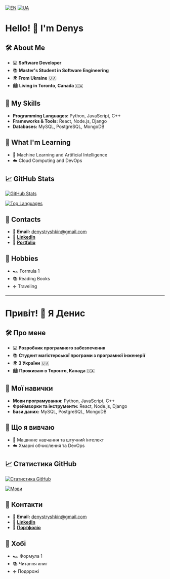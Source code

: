 [![EN](https://img.shields.io/badge/lang-English-blue.svg)](#hello) [![UA](https://img.shields.io/badge/lang-Українська-yellow.svg)](#привіт)

# Hello! 👋 I'm Denys

<a name="hello"></a>

## 🛠️ About Me
- 💻 **Software Developer**
- 📚 **Master's Student in Software Engineering**
- 🌍 **From Ukraine** 🇺🇦
- 🏙️ **Living in Toronto, Canada** 🇨🇦

## 🚀 My Skills
- **Programming Languages:** Python, JavaScript, C++
- **Frameworks & Tools:** React, Node.js, Django
- **Databases:** MySQL, PostgreSQL, MongoDB

## 🌱 What I'm Learning
- 🤖 Machine Learning and Artificial Intelligence
- ☁️ Cloud Computing and DevOps

## 📈 GitHub Stats
[![GitHub Stats](https://github-readme-stats.vercel.app/api?username=DenysTryshkin&show_icons=true&theme=radical)](https://github.com/DenysTryshkin)

[![Top Languages](https://github-readme-stats.vercel.app/api/top-langs/?username=DenysTryshkin&layout=compact&theme=radical)](https://github.com/DenysTryshkin)

## 🔗 Contacts
- 📧 **Email:** denystryshkin@gmail.com
- 🔗 [**LinkedIn**](https://linkedin.com/in/YourLinkedInUsername)
- 💼 [**Portfolio**](https://YourPortfolio.com)

## 🎨 Hobbies
- 🏎️ Formula 1
- 📚 Reading Books
- ✈️ Traveling

---

<a name="привіт"></a>

# Привіт! 👋 Я Денис

## 🛠️ Про мене
- 💻 **Розробник програмного забезпечення**
- 📚 **Студент магістерської програми з програмної інженерії**
- 🌍 **З України** 🇺🇦
- 🏙️ **Проживаю в Торонто, Канада** 🇨🇦

## 🚀 Мої навички
- **Мови програмування:** Python, JavaScript, C++
- **Фреймворки та інструменти:** React, Node.js, Django
- **Бази даних:** MySQL, PostgreSQL, MongoDB

## 🌱 Що я вивчаю
- 🤖 Машинне навчання та штучний інтелект
- ☁️ Хмарні обчислення та DevOps

## 📈 Статистика GitHub
[![Статистика GitHub](https://github-readme-stats.vercel.app/api?username=DenysTryshkin&show_icons=true&theme=radical)](https://github.com/DenysTryshkin)

[![Мови](https://github-readme-stats.vercel.app/api/top-langs/?username=DenysTryshkin&layout=compact&theme=radical)](https://github.com/DenysTryshkin)

## 🔗 Контакти
- 📧 **Email:** denystryshkin@gmail.com
- 🔗 [**LinkedIn**](https://linkedin.com/in/ВашLinkedInUsername)
- 💼 [**Портфоліо**](https://ВашПортфоліо.com)

## 🎨 Хобі
- 🏎️ Формула 1
- 📚 Читання книг
- ✈️ Подорожі
